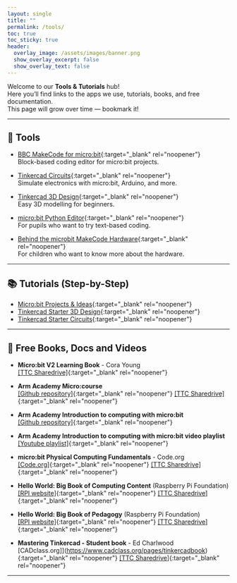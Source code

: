 ```yaml
---
layout: single
title: ""
permalink: /tools/
toc: true
toc_sticky: true
header:
  overlay_image: /assets/images/banner.png
  show_overlay_excerpt: false
  show_overlay_text: false
---
```


Welcome to our **Tools & Tutorials** hub!  
Here you’ll find links to the apps we use, tutorials, books, and free documentation.  
This page will grow over time — bookmark it!

---

## 🔧 Tools

- [BBC MakeCode for micro:bit](https://makecode.microbit.org){:target="_blank" rel="noopener"}  
  Block-based coding editor for micro:bit projects.

- [Tinkercad Circuits](https://www.tinkercad.com/circuits){:target="_blank" rel="noopener"}  
  Simulate electronics with micro:bit, Arduino, and more.

- [Tinkercad 3D Design](https://www.tinkercad.com/3d-design){:target="_blank" rel="noopener"}  
  Easy 3D modelling for beginners.

- [micro:bit Python Editor](https://python.microbit.org/){:target="_blank" rel="noopener"}  
  For pupils who want to try text-based coding.

- [Behind the microbit MakeCode Hardware](https://makecode.microbit.org/behind-the-makecode-hardware){:target="_blank" rel="noopener"}  
  For children who want to know more about the hardware.

---

## 📚 Tutorials (Step-by-Step)

- [Micro:bit Projects & Ideas](https://microbit.org/projects/make-it-code-it/){:target="_blank" rel="noopener"}
- [Tinkercad Starter 3D Design](https://www.tinkercad.com/learn/designs){:target="_blank" rel="noopener"}
- [Tinkercad Starter Circuits](https://www.tinkercad.com/learn/circuits){:target="_blank" rel="noopener"}  

---

## 📖 Free Books, Docs and Videos

- **Micro:bit V2 Learning Book** - Cora Young   
  [[TTC Sharedrive]](https://drive.google.com/file/d/1XLkU2YoNfRceLK_6HlpHcmtKa_EW-Sbw/view?usp=drive_link){:target="_blank" rel="noopener"}

- **Arm Academy Micro:course**   
  [[Github repository]](https://github.com/arm-university/micro-course){:target="_blank" rel="noopener"}
  [[TTC Sharedrive]](https://drive.google.com/file/d/1J0haIpxT91FnPdrZyKiGYsprHya9Q3Nh/view?usp=drive_link){:target="_blank" rel="noopener"}

- **Arm Academy Introduction to computing with micro:bit**   
  [[Github repository]](https://github.com/arm-university/Introduction-to-Computing-with-microbit){:target="_blank" rel="noopener"}

- **Arm Academy Introduction to computing with micro:bit video playlist**   
  [[Youtube playlist]](https://youtu.be/M4JdhPqmp7A?si=pXbL5D8gfXMSbBKA){:target="_blank" rel="noopener"}
  
- **micro:bit Physical Computing Fundamentals** - Code.org   
  [[Code.org]](https://code.org/maker/assets/CSF-Booklet-Course-E-July23.pdf){:target="_blank" rel="noopener"}
  [[TTC Sharedrive]](https://drive.google.com/file/d/1B4Kuq8CdvplmV3JcjlQWNlYLyQ32foIu/view?usp=drive_link){:target="_blank" rel="noopener"}

- **Hello World: Big Book of Computing Content** (Raspberry Pi Foundation)  
  [[RPI website]](https://www.raspberrypi.org/hello-world/issues/the-big-book-of-computing-content){:target="_blank" rel="noopener"}
  [[TTC Sharedrive]](https://drive.google.com/file/d/1SuAj_rpmU2N-0TSW9Vws5-YMHrqSv8N-/view?usp=drive_link){:target="_blank" rel="noopener"}

- **Hello World: Big Book of Pedagogy** (Raspberry Pi Foundation)   
  [[RPI website]](https://www.raspberrypi.org/hello-world/issues/the-big-book-of-computing-pedagogy){:target="_blank" rel="noopener"}
  [[TTC Sharedrive]](https://drive.google.com/file/d/1CsAMgwc0oMCtxVu-nNnNFTI2o6VmF_iS/view?usp=drive_link){:target="_blank" rel="noopener"}

- **Mastering Tinkercad - Student book** - Ed Charlwood  
  [CADclass.org]](https://www.cadclass.org/pages/tinkercadbook){:target="_blank" rel="noopener"}
  [[TTC Sharedrive]](https://drive.google.com/file/d/1c0yNEGlk4vJSmzpAin5Frp9Mc-DfZ0JU/view?usp=drive_link){:target="_blank" rel="noopener"}


---

